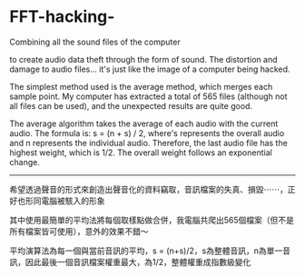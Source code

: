 # FFT-hacking-
Combining all the sound files of the computer

to create audio data theft through the form of sound. The distortion and damage to audio files... it's just like the image of a computer being hacked.

The simplest method used is the average method, which merges each sample point. My computer has extracted a total of 565 files (although not all files can be used), and the unexpected results are quite good.

The average algorithm takes the average of each audio with the current audio. The formula is: s = (n + s) / 2, where's represents the overall audio and n represents the individual audio. Therefore, the last audio file has the highest weight, which is 1/2. The overall weight follows an exponential change.

------------------------------

希望透過聲音的形式來創造出聲音化的資料竊取，音訊檔案的失真、損毀⋯⋯，正好也形同電腦被駭入的形象

其中使用最簡單的平均法將每個取樣點做合併，我電腦共爬出565個檔案（但不是所有檔案皆可使用），意外的效果不錯～

平均演算法為每一個與當前音訊的平均，s = (n+s)/2，s為整體音訊，n為單一音訊，因此最後一個音訊檔案權重最大，為1/2，整體權重成指數級變化
